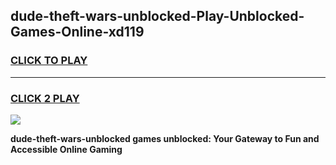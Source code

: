 
## dude-theft-wars-unblocked-Play-Unblocked-Games-Online-xd119
<h3>
<a href="https://premium76.site?title=dude-theft-wars-unblocked&ref=25A">CLICK TO PLAY</a></h3>
<hr>

<h3>
<a href="https://premium76.site?title=dude-theft-wars-unblocked&ref=25A">CLICK 2 PLAY</a>
  
</h3>

<a href="https://premium76.site?title=dude-theft-wars-unblocked&ref=25A"><img src="https://clearcache.store/games.png"></a>


**dude-theft-wars-unblocked games unblocked: Your Gateway to Fun and Accessible Online Gaming**
